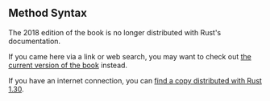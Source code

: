 ## Method Syntax

The 2018 edition of the book is no longer distributed with Rust's documentation.

If you came here via a link or web search, you may want to check out [the current version of the book](../ch05-03-method-syntax.html) instead.

If you have an internet connection, you can [find a copy distributed with Rust 1.30](https://doc.rust-lang.org/1.30.0/book/2018-edition/ch05-03-method-syntax.html).